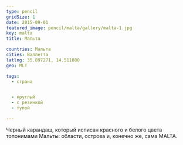 ```yaml
---
type: pencil
gridSize: 1
date: 2015-09-01
featured_image: pencil/malta/gallery/malta-1.jpg
key: malta
title: Мальта

countries: Мальта
cities: Валлетта
latlng: 35.897271, 14.511080
geo: MLT

tags:
  - страна


  - круглый
  - с резинкой
  - тупой

---
```


Черный карандаш, который исписан красного и белого цвета топонимами Мальты: области, острова и, конечно же, сама MALTA.

